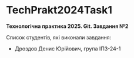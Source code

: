 # TechPrakt2024Task1

**Технологічна практика 2025. Git. Завдання №2**

Список студентів, які виконали завдання:

- Дроздов Денис Юрійович, група ІПЗ-24-1
